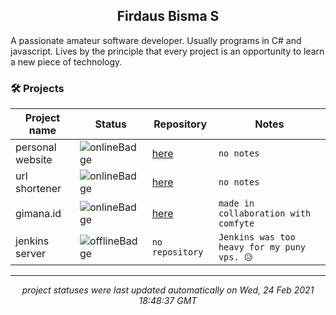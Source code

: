 <h2 align="center">Firdaus Bisma S</h2>
A passionate amateur software developer. Usually programs in C# and javascript. Lives by the principle that every project is an opportunity to learn a new piece of technology.

### 🛠 Projects
| Project name | Status | Repository | Notes |
| --- | --- | --- | --- |
| personal website | ![onlineBadge](https://img.shields.io/badge/status-online-%234caf50) | [here](https://github.com/gldnpz17/gldnpz.com) | `no notes` |
| url shortener | ![onlineBadge](https://img.shields.io/badge/status-online-%234caf50) | [here](https://github.com/gldnpz17/url-shortener) | `no notes` |
| gimana.id | ![onlineBadge](https://img.shields.io/badge/status-online-%234caf50) | [here](https://github.com/gldnpz17/gimana.id) | `made in collaboration with comfyte` |
| jenkins server | ![offlineBadge](https://img.shields.io/badge/status-offline-e53935) | `no repository` | `Jenkins was too heavy for my puny vps. 😥` |

---
*<p align="center">project statuses were last updated automatically on Wed, 24 Feb 2021 18:48:37 GMT</p>*